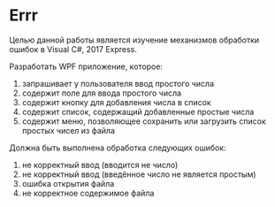 # Errr

Целью данной работы является изучение механизмов обработки ошибок в Visual C#, 2017 Express.

Разработать WPF приложение, которое: 
1. запрашивает у пользователя ввод простого числа 
2. содержит поле для ввода простого числа 
3. содержит кнопку для добавления числа в список 
4. содержит список, содержащий добавленные простые числа 
5. содержит меню, позволяющее сохранить или загрузить список простых чисел из файла 

Должна быть выполнена обработка следующих ошибок: 
1. не корректный ввод (вводится не число) 
2. не корректный ввод (введённое число не является простым) 
3. ошибка открытия файла 
4. не корректное содержимое файла 
 
